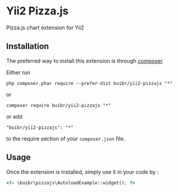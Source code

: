 Yii2 Pizza.js
=============
Pizza.js chart extension for Yii2

Installation
------------

The preferred way to install this extension is through [composer](http://getcomposer.org/download/).

Either run

```
php composer.phar require --prefer-dist buibr/yii2-pizzajs "*"
```

or 

```
composer require buibr/yii2-pizzajs "*"
```

or add

```
"buibr/yii2-pizzajs": "*"
```

to the require section of your `composer.json` file.


Usage
-----

Once the extension is installed, simply use it in your code by  :

```php
<?= \buibr\pizzajs\AutoloadExample::widget(); ?>
```